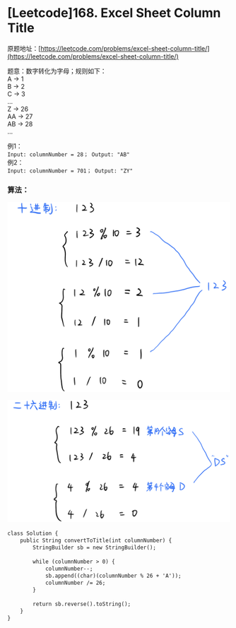 # \[Leetcode\]168. Excel Sheet Column Title

原题地址：[https://leetcode.com/problems/excel-sheet-column-title/](https://leetcode.com/problems/excel-sheet-column-title/)

题意：数字转化为字母；规则如下：  
A -&gt; 1   
B -&gt; 2   
C -&gt; 3   
...   
Z -&gt; 26   
AA -&gt; 27   
AB -&gt; 28   
...

例1：  
`Input: columnNumber = 28； Output: "AB"`  
例2：  
`Input: columnNumber = 701； Output: "ZY"`



### 算法：

![](../.gitbook/assets/img_6403.jpg)



![](../.gitbook/assets/img_6405.jpg)

```text
class Solution {
    public String convertToTitle(int columnNumber) {
        StringBuilder sb = new StringBuilder();
        
        while (columnNumber > 0) {
            columnNumber--;
            sb.append((char)(columnNumber % 26 + 'A'));
            columnNumber /= 26;
        }

        return sb.reverse().toString();
    }
}
```










